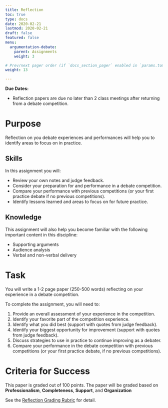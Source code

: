 ```yaml
---
title: Reflection
toc: true
type: docs
date: 2020-02-21
lastmod: 2020-02-21
draft: false
featured: false
menu:
  argumentation-debate:
    parent: Assignments
    weight: 3

# Prev/next pager order (if `docs_section_pager` enabled in `params.toml`)
weight: 13

---
```


**Due Dates:**

  * Reflection papers are due no later than 2 class meetings after returning from a debate competition.

# Purpose

Reflection on you debate experiences and performances will help you to identify areas to focus on in practice.

## Skills

In this assignment you will:

* Review your own notes and judge feedback.
* Consider your preparation for and performance in a debate competition.
* Compare your performance with previous competitions (or your first practice debate if no previous competitions).
* Identify lessons learned and areas to focus on for future practice.

## Knowledge

This assignment will also help you become familiar with the following important content in this discipline:

* Supporting arguments
* Audience analysis
* Verbal and non-verbal delivery

# Task

You will write a 1-2 page paper (250-500 words) reflecting on your experience in a debate competition.

To complete the assignment, you will need to:

1. Provide an overall assessment of your experience in the competition.
2. Identify your favorite part of the competition experience.
3. Identify what you did best (support with quotes from judge feedback).
4. Identify your biggest opportunity for improvement (support with quotes from judge feedback).
5. Discuss strategies to use in practice to continue improving as a debater.
6. Compare your performance in the debate competition with previous competitions (or your first practice debate, if no previous competitions).

<!--
## Examples

Here is an example debate.[^student-permission]

{{< youtube 9oiPG1VIzR4 >}}
-->

# Criteria for Success

This paper is graded out of 100 points. The paper will be graded based on **Professionalism**, **Completeness**, **Support**, and **Organization**

See the [Reflection Grading Rubric][reflection-rubric] for detail.

[reflection-rubric]: /course/argumentation-debate/handout/reflection-rubric.pdf

<!--
# Acknowledgments
-->
<!--
[^student-permission]: Many thanks to the students who have given me permission to use examples based on their work. Student consent forms are on file.
-->

<!-- Links -->

<!-- Previous Versions:

   v#   | Date       | Modifications
  ------|------------|:--------------
  v0.00 | 2020-02-21 | Initial version

-->
